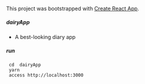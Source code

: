 This project was bootstrapped with [Create React App](https://github.com/facebookincubator/create-react-app).

##### dairyApp
- A best-looking diary app
##### run
```
 cd  dairyApp
 yarn 
 access http://localhost:3000
```